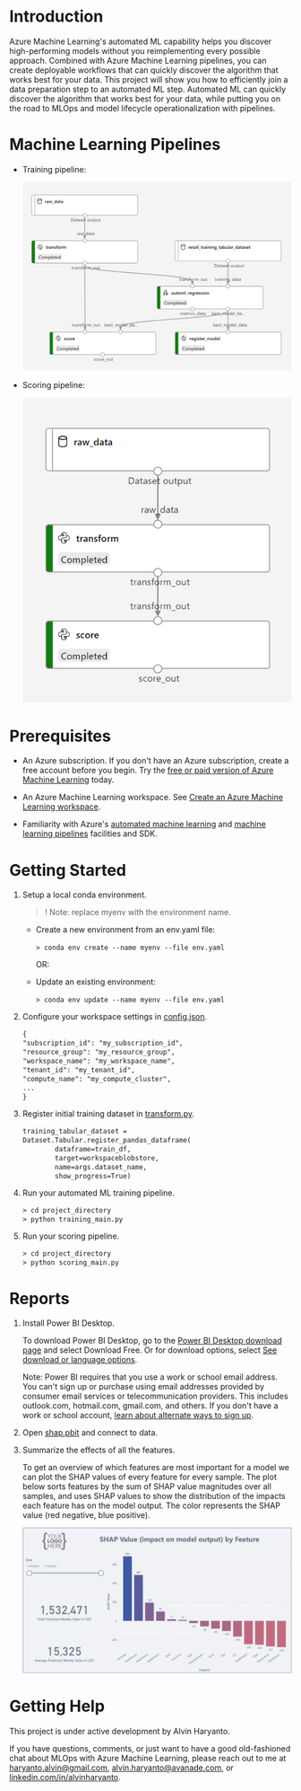 # Introduction 
Azure Machine Learning's automated ML capability helps you discover high-performing models without you reimplementing every possible approach. Combined with Azure Machine Learning pipelines, you can create deployable workflows that can quickly discover the algorithm that works best for your data. This project will show you how to efficiently join a data preparation step to an automated ML step. Automated ML can quickly discover the algorithm that works best for your data, while putting you on the road to MLOps and model lifecycle operationalization with pipelines.

# Machine Learning Pipelines
* Training pipeline:

    ![training pipeline diagram](media/training_pipeline.png)

* Scoring pipeline:
    
    ![scoring pipeline diagram](media/scoring_pipeline.png)

# Prerequisites

* An Azure subscription. If you don't have an Azure subscription, create a free account before you begin. Try the [free or paid version of Azure Machine Learning](https://azure.microsoft.com/free/) today.

* An Azure Machine Learning workspace. See [Create an Azure Machine Learning workspace](https://docs.microsoft.com/en-us/azure/machine-learning/how-to-manage-workspace?tabs=python).  

* Familiarity with Azure's [automated machine learning](https://docs.microsoft.com/en-us/azure/machine-learning/concept-automated-ml) and [machine learning pipelines](https://docs.microsoft.com/en-us/azure/machine-learning/concept-ml-pipelines) facilities and SDK.

# Getting Started
1. Setup a local conda environment.

    > ! Note: replace myenv with the environment name.
    - Create a new environment from an env.yaml file:

        `> conda env create --name myenv --file env.yaml`
    
        OR:
    - Update an existing environment:

        `> conda env update --name myenv --file env.yaml`

2. Configure your workspace settings in [config.json](config.json).

    ```
    {
    "subscription_id": "my_subscription_id",
    "resource_group": "my_resource_group",
    "workspace_name": "my_workspace_name",
    "tenant_id": "my_tenant_id",
    "compute_name": "my_compute_cluster",
    ...
    }
    ```

3. Register initial training dataset in [transform.py](src/training_pipes/transform/transform.py).
    ```
    training_tabular_dataset = Dataset.Tabular.register_pandas_dataframe(
            dataframe=train_df,
            target=workspaceblobstore,
            name=args.dataset_name,
            show_progress=True)
    ```

4. Run your automated ML training pipeline.

    ```
    > cd project_directory
    > python training_main.py
    ```

5. Run your scoring pipeline.

    ```
    > cd project_directory
    > python scoring_main.py
    ```

# Reports
1. Install Power BI Desktop.

    To download Power BI Desktop, go to the [Power BI Desktop download page](https://powerbi.microsoft.com/desktop) and select Download Free. Or for download options, select [See download or language options](https://www.microsoft.com/download/details.aspx?id=58494).

    Note: Power BI requires that you use a work or school email address. You can't sign up or purchase using email addresses provided by consumer email services or telecommunication providers. This includes outlook.com, hotmail.com, gmail.com, and others. If you don't have a work or school account, [learn about alternate ways to sign up](https://docs.microsoft.com/en-us/power-bi/enterprise/service-admin-signing-up-for-power-bi-with-a-new-office-365-trial).

2. Open [shap.pbit](reports/shap.pbit) and connect to data.

3. Summarize the effects of all the features.

    To get an overview of which features are most important for a model we can plot the SHAP values of every feature for every sample. The plot below sorts features by the sum of SHAP value magnitudes over all samples, and uses SHAP values to show the distribution of the impacts each feature has on the model output. The color represents the SHAP value (red negative, blue positive).

    ![shap](media/shap.png)

# Getting Help
This project is under active development by Alvin Haryanto.

If you have questions, comments, or just want to have a good old-fashioned chat about MLOps with Azure Machine Learning, please reach out to me at haryanto.alvin@gmail.com, alvin.haryanto@avanade.com, or [linkedin.com/in/alvinharyanto](https://www.linkedin.com/in/alvinharyanto).